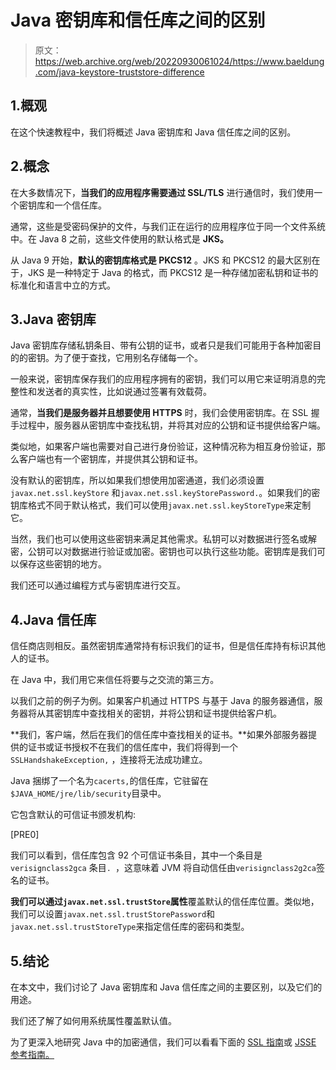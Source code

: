 # Java 密钥库和信任库之间的区别

> 原文：<https://web.archive.org/web/20220930061024/https://www.baeldung.com/java-keystore-truststore-difference>

## 1.概观

在这个快速教程中，我们将概述 Java 密钥库和 Java 信任库之间的区别。

## 2.概念

在大多数情况下，**当我们的应用程序需要通过 SSL/TLS** 进行通信时，我们使用一个密钥库和一个信任库。

通常，这些是受密码保护的文件，与我们正在运行的应用程序位于同一个文件系统中。在 Java 8 之前，这些文件使用的默认格式是 **JKS。**

从 Java 9 开始，**默认的密钥库格式是 PKCS12** 。JKS 和 PKCS12 的最大区别在于，JKS 是一种特定于 Java 的格式，而 PKCS12 是一种存储加密私钥和证书的标准化和语言中立的方式。

## 3.Java 密钥库

Java 密钥库存储私钥条目、带有公钥的证书，或者只是我们可能用于各种加密目的的密钥。为了便于查找，它用别名存储每一个。

一般来说，密钥库保存我们的应用程序拥有的密钥，我们可以用它来证明消息的完整性和发送者的真实性，比如说通过签署有效载荷。

通常，**当我们是服务器并且想要使用 HTTPS** 时，我们会使用密钥库。在 SSL 握手过程中，服务器从密钥库中查找私钥，并将其对应的公钥和证书提供给客户端。

类似地，如果客户端也需要对自己进行身份验证，这种情况称为相互身份验证，那么客户端也有一个密钥库，并提供其公钥和证书。

没有默认的密钥库，所以如果我们想使用加密通道，我们必须设置`javax.net.ssl.keyStore` 和`javax.net.ssl.keyStorePassword.`。如果我们的密钥库格式不同于默认格式，我们可以使用`javax.net.ssl.keyStoreType`来定制它。

当然，我们也可以使用这些密钥来满足其他需求。私钥可以对数据进行签名或解密，公钥可以对数据进行验证或加密。密钥也可以执行这些功能。密钥库是我们可以保存这些密钥的地方。

我们还可以通过编程方式与密钥库进行交互。

## 4.Java 信任库

信任商店则相反。虽然密钥库通常持有标识我们的证书，但是信任库持有标识其他人的证书。

在 Java 中，我们用它来信任将要与之交流的第三方。

以我们之前的例子为例。如果客户机通过 HTTPS 与基于 Java 的服务器通信，服务器将从其密钥库中查找相关的密钥，并将公钥和证书提供给客户机。

**我们，客户端，然后在我们的信任库中查找相关的证书。**如果外部服务器提供的证书或证书授权不在我们的信任库中，我们将得到一个`SSLHandshakeException,` ，连接将无法成功建立。

Java 捆绑了一个名为`cacerts,`的信任库，它驻留在`$JAVA_HOME/jre/lib/security`目录中。

它包含默认的可信证书颁发机构:

[PRE0]

我们可以看到，信任库包含 92 个可信证书条目，其中一个条目是`verisignclass2gca` 条目`. `，这意味着 JVM 将自动信任由`verisignclass2g2ca`签名的证书。

**我们可以通过`javax.net.ssl.trustStore`属性**覆盖默认的信任库位置。类似地，我们可以设置`javax.net.ssl.trustStorePassword`和`javax.net.ssl.trustStoreType`来指定信任库的密码和类型。

## 5.结论

在本文中，我们讨论了 Java 密钥库和 Java 信任库之间的主要区别，以及它们的用途。

我们还了解了如何用系统属性覆盖默认值。

为了更深入地研究 Java 中的加密通信，我们可以看看下面的 [SSL 指南](/web/20221206130951/https://www.baeldung.com/java-ssl)或 [JSSE 参考指南。](https://web.archive.org/web/20221206130951/https://docs.oracle.com/en/java/javase/11/security/java-secure-socket-extension-jsse-reference-guide.html)